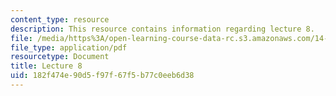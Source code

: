 ```yaml
---
content_type: resource
description: This resource contains information regarding lecture 8.
file: /media/https%3A/open-learning-course-data-rc.s3.amazonaws.com/14-75-political-economy-and-economic-development-fall-2012/182f474e90d5f97f67f5b77c0eeb6d38_MIT14_75F12_Lec8.pdf
file_type: application/pdf
resourcetype: Document
title: Lecture 8
uid: 182f474e-90d5-f97f-67f5-b77c0eeb6d38
---
```

